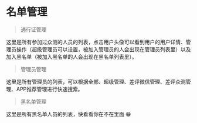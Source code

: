 # 名单管理

> 通行证管理

这里是所有参加过众测的人员的列表，点击用户头像可以看到用户的用户详情、管理员操作（超级管理员可以设置，被加入管理员的人会出现在管理员列表里）以及加入黑名单（被加入黑名单的人会出现在黑名单列表里）。

> 管理员管理

这里是所有管理员的列表，可以根据全部、超级管理、差评微信管理、差评众测管理、APP推荐管理进行快速搜索。

> 黑名单管理

这里是所有黑名单人员的列表，快看看你在不在里面 😁 